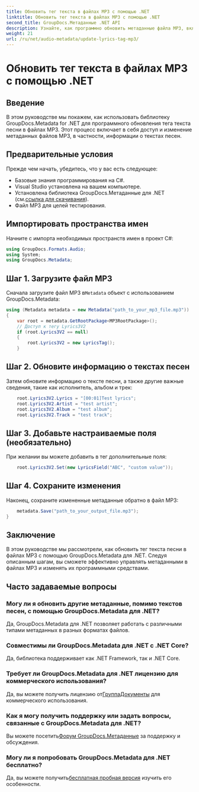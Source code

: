```yaml
---
title: Обновить тег текста в файлах MP3 с помощью .NET
linktitle: Обновить тег текста в файлах MP3 с помощью .NET
second_title: GroupDocs.Метаданные .NET API
description: Узнайте, как программно обновить метаданные файла MP3, включая тексты песен, исполнителя и сведения об альбоме, с помощью GroupDocs.Metadata для .NET.
weight: 21
url: /ru/net/audio-metadata/update-lyrics-tag-mp3/
---
```


# Обновить тег текста в файлах MP3 с помощью .NET

## Введение
В этом руководстве мы покажем, как использовать библиотеку GroupDocs.Metadata for .NET для программного обновления тега текста песни в файлах MP3. Этот процесс включает в себя доступ и изменение метаданных файлов MP3, в частности, информации о текстах песен.
## Предварительные условия
Прежде чем начать, убедитесь, что у вас есть следующее:
- Базовые знания программирования на C#.
- Visual Studio установлена на вашем компьютере.
-  Установлена библиотека GroupDocs.Метаданные для .NET (см.[ссылка для скачивания](https://releases.groupdocs.com/metadata/net/)).
- Файл MP3 для целей тестирования.

## Импортировать пространства имен
Начните с импорта необходимых пространств имен в проект C#:
```csharp
using GroupDocs.Formats.Audio;
using System;
using GroupDocs.Metadata;
```
## Шаг 1. Загрузите файл MP3
 Сначала загрузите файл MP3 в`Metadata` объект с использованием GroupDocs.Metadata:
```csharp
using (Metadata metadata = new Metadata("path_to_your_mp3_file.mp3"))
{
    var root = metadata.GetRootPackage<MP3RootPackage>();
    // Доступ к тегу Lyrics3V2
    if (root.Lyrics3V2 == null)
    {
        root.Lyrics3V2 = new LyricsTag();
    }
```
## Шаг 2. Обновите информацию о текстах песен
Затем обновите информацию о тексте песни, а также другие важные сведения, такие как исполнитель, альбом и трек:
```csharp
    root.Lyrics3V2.Lyrics = "[00:01]Test lyrics";
    root.Lyrics3V2.Artist = "test artist";
    root.Lyrics3V2.Album = "test album";
    root.Lyrics3V2.Track = "test track";
```
## Шаг 3. Добавьте настраиваемые поля (необязательно)
При желании вы можете добавить в тег дополнительные поля:
```csharp
    root.Lyrics3V2.Set(new LyricsField("ABC", "custom value"));
```
## Шаг 4. Сохраните изменения
Наконец, сохраните измененные метаданные обратно в файл MP3:
```csharp
    metadata.Save("path_to_your_output_file.mp3");
}
```

## Заключение
В этом руководстве мы рассмотрели, как обновить тег текста песни в файлах MP3 с помощью GroupDocs.Metadata для .NET. Следуя описанным шагам, вы сможете эффективно управлять метаданными в файлах MP3 и изменять их программными средствами.

## Часто задаваемые вопросы
### Могу ли я обновить другие метаданные, помимо текстов песен, с помощью GroupDocs.Metadata для .NET?
Да, GroupDocs.Metadata для .NET позволяет работать с различными типами метаданных в разных форматах файлов.
### Совместимы ли GroupDocs.Metadata для .NET с .NET Core?
Да, библиотека поддерживает как .NET Framework, так и .NET Core.
### Требует ли GroupDocs.Metadata для .NET лицензию для коммерческого использования?
 Да, вы можете получить лицензию от[ГруппаДокументы](https://purchase.groupdocs.com/buy) для коммерческого использования.
### Как я могу получить поддержку или задать вопросы, связанные с GroupDocs.Metadata для .NET?
 Вы можете посетить[Форум GroupDocs.Метаданные](https://forum.groupdocs.com/c/metadata/14) за поддержку и обсуждения.
### Могу ли я попробовать GroupDocs.Metadata для .NET бесплатно?
 Да, вы можете получить[бесплатная пробная версия](https://releases.groupdocs.com/) изучить его особенности.